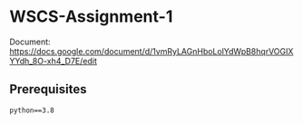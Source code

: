 # WSCS-Assignment-1

Document: https://docs.google.com/document/d/1vmRyLAGnHboLolYdWpB8hqrVOGIXYYdh_8O-xh4_D7E/edit


## Prerequisites

```
python==3.8
```
